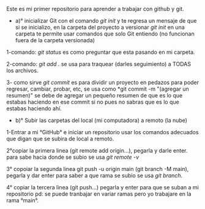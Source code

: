 Este es mi primer repositorio para aprender a trabajar con github y git.
- a)° inicializar Git con el comando *git init*  y te regresa un mensaje de que si se inicializo, en la carpeta del proyecto a versionar 
*git init* en una carpeta te permite usar comandos que solo Git entiendo (no funcionan fuera de la carpeta versionada) 

1-comando: *git status* es como preguntar que esta pasando en mi carpeta.
 
 2-comando: *git add .* se usa para traquear (darles seguimiento) a TODAS los archivos.
 
 3- como sirve *git commit* es para dividir un proyecto en pedazos para poder regresar, cambiar, probar, etc, se usa como *git commit -m "(agregar un resumen)" se debe de agregar un pequeño resumen de que es lo que estabas haciendo en ese commit si no pues no sabras que es lo que estabas  haciendo ahí.

- b)° Subir las carpetas del local (mi computadora) a remoto (la nube) 

1-Entrar a mi °GitHub° e iniciar un repositorio usar los comandos adecuados que digan que se subira de local a remoto.

2°copiar la primera linea (git remote add origin...), pegarla y darle enter. para sabe hacia donde se subio se usa *git remote -v* 

3° copoiar la segunda linea git push -u origin main
 (git branch -M main), pegarla y dar enter para saber a que rama se subio se usa *git branch*.

4° copiar la tercera linea (git push...) pegarla y enter para que se suban a mi repositorio
pd: se puede tranbajar en variar ramas pero yo trabajare en la rama °main°.
    